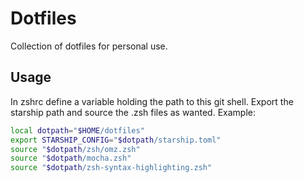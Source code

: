# Dotfiles

Collection of dotfiles for personal use.

## Usage


In zshrc define a variable holding the path to this git shell. Export the
starship path and source the .zsh files as wanted. Example:
```zsh
local dotpath="$HOME/dotfiles"
export STARSHIP_CONFIG="$dotpath/starship.toml"
source "$dotpath/zsh/omz.zsh"
source "$dotpath/mocha.zsh"
source "$dotpath/zsh-syntax-highlighting.zsh"
```

